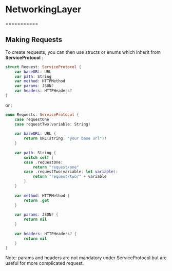 # NetworkingLayer
===========

Making Requests
-----------

To create requests, you can then use structs or enums which inherit from **ServiceProtocol** : 

```swift
struct Request: ServiceProtocol {
    var baseURL: URL
    var path: String
    var method: HTTPMethod
    var params: JSON?
    var headers: HTTPHeaders?
}
``` 

or : 

```swift
enum Requests: ServiceProtocol {
    case requestOne
    case requestTwo(variable: String)
    
    var baseURL: URL {
        return URL(string: "your base url")!
    }
    
    var path: String {
        switch self {
        case .requestOne:
            return "request/one"
        case .requestTwo(variable: let variable):
            return "request/two/" + variable
        }
    }
    
    var method: HTTPMethod {
        return .get
    }
    
    var params: JSON? {
        return nil
    }
    
    var headers: HTTPHeaders? {
        return nil
    }
}
``` 

Note: params and headers are not mandatory under ServiceProtocol but are useful for more complicated request.
